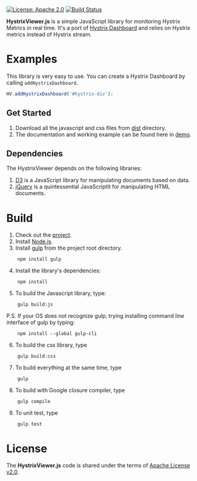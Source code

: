 [![License: Apache 2.0](https://img.shields.io/badge/License-Apache%202.0-blue.svg)](https://opensource.org/licenses/Apache-2.0) [![Build Status][travis-badge]][travis-badge-url]

<!-- ![](./examples/images/logo-md-blue-379px.png) -->

**HystrixViewer.js** is a simple JavaScript library for monitoring Hystrix Metrics in real time.
It's a port of [Hystrix Dashboard](https://github.com/Netflix/Hystrix/tree/master/hystrix-dashboard) and relies on 
Hystrix metrics instead of Hystrix stream.

# Examples
This library is very easy to use. You can create a Hystrix Dashboard by calling `addHystrixDashboard`.

```js  
HV.addHystrixDashboard('#hystrix-div');
```

## Get Started
1. Download all the javascript and css files from [dist](dist) directory.
2. The documentation and working example can be found here in [demo](demo).


## Dependencies
The HystrixViewer depends on the following libraries:
1. [D3](http://d3js.org) is a JavaScript library for manipulating documents based on data. 
2. [jQuery](http://jquery.com/) is a quintessential JavaScriptIt for manipulating HTML documents.

# Build
1. Check out the [project](https://github.com/indrabasak/patra).
2. Install [Node.js](http://nodejs.org).
3. Install [gulp](http://gulpjs.com) from the project root directory.
```    
    npm install gulp
```
4. Install the library's dependencies:
``` 
    npm install
``` 
5. To build the Javascript library, type:
``` 
    gulp build:js
```     
P.S. If your OS does not recognize gulp, trying installing command line interface of gulp by typing:
``` 
    npm install --global gulp-cli
``` 
6. To build the css library, type
```     
    gulp build:css
```     
7. To build everything at the same time, type
```   
    gulp
``` 
8. To build with Google closure compiler, type
```   
    gulp compile
``` 
9. To unit test, type
```   
    gulp test
``` 
# License

The __HystrixViewer.js__ code is shared under the terms of [Apache License v2.0](https://opensource.org/licenses/Apache-2.0).

[travis-badge]: https://travis-ci.org/indrabasak/hystrix-viewer.svg?branch=master
[travis-badge-url]: https://travis-ci.org/indrabasak/hystrix-viewer


